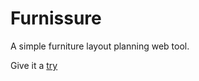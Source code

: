 # Furnissure
A simple furniture layout planning web tool.

Give it a [try](https://serialc.github.io/Furnissure/)
